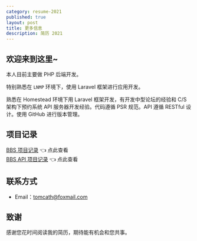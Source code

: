 ```yaml
---
category: resume-2021
published: true
layout: post
title: 更多信息
description: 简历 2021
---
```


## 欢迎来到这里~

本人目前主要做 PHP 后端开发。

特别熟悉在 `LNMP` 环境下，使用 Laravel 框架进行应用开发。

熟悉在 Homestead 环境下用 Laravel 框架开发，有开发中型论坛的经验和 C/S 架构下预约系统 API 服务器开发经验。代码遵循 PSR 规范。API 遵循 RESTful 设计。使用 GitHub 进行版本管理。





## 项目记录  

[BBS 项目记录](https://catname.github.io/BBS-note-2020) 👈 点此查看  
[BBS API 项目记录](https://catname.github.io/BBS-api-note-2020) 👈 点此查看





## 联系方式


- Email：tomcath@foxmail.com



## 致谢

感谢您花时间阅读我的简历，期待能有机会和您共事。
